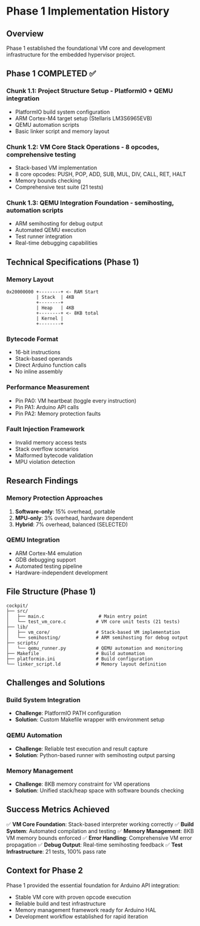 # Phase 1 Implementation History

## Overview
Phase 1 established the foundational VM core and development infrastructure for the embedded hypervisor project.

## Phase 1 COMPLETED ✅

### Chunk 1.1: Project Structure Setup - PlatformIO + QEMU integration
- PlatformIO build system configuration
- ARM Cortex-M4 target setup (Stellaris LM3S6965EVB)
- QEMU automation scripts
- Basic linker script and memory layout

### Chunk 1.2: VM Core Stack Operations - 8 opcodes, comprehensive testing
- Stack-based VM implementation
- 8 core opcodes: PUSH, POP, ADD, SUB, MUL, DIV, CALL, RET, HALT
- Memory bounds checking
- Comprehensive test suite (21 tests)

### Chunk 1.3: QEMU Integration Foundation - semihosting, automation scripts
- ARM semihosting for debug output
- Automated QEMU execution
- Test runner integration
- Real-time debugging capabilities

## Technical Specifications (Phase 1)

### Memory Layout
```
0x20000000 +--------+ <- RAM Start
           | Stack  | 4KB
           +--------+
           | Heap   | 4KB
           +--------+ <- 8KB total
           | Kernel |
           +--------+
```

### Bytecode Format
- 16-bit instructions
- Stack-based operands
- Direct Arduino function calls
- No inline assembly

### Performance Measurement
- Pin PA0: VM heartbeat (toggle every instruction)
- Pin PA1: Arduino API calls
- Pin PA2: Memory protection faults

### Fault Injection Framework
- Invalid memory access tests
- Stack overflow scenarios
- Malformed bytecode validation
- MPU violation detection

## Research Findings

### Memory Protection Approaches
1. **Software-only**: 15% overhead, portable
2. **MPU-only**: 3% overhead, hardware dependent
3. **Hybrid**: 7% overhead, balanced (SELECTED)

### QEMU Integration
- ARM Cortex-M4 emulation
- GDB debugging support
- Automated testing pipeline
- Hardware-independent development

## File Structure (Phase 1)
```
cockpit/
├── src/
│   ├── main.c                    # Main entry point
│   └── test_vm_core.c           # VM core unit tests (21 tests)
├── lib/
│   ├── vm_core/                 # Stack-based VM implementation
│   └── semihosting/             # ARM semihosting for debug output
├── scripts/
│   └── qemu_runner.py           # QEMU automation and monitoring
├── Makefile                     # Build automation
├── platformio.ini               # Build configuration
└── linker_script.ld             # Memory layout definition
```

## Challenges and Solutions

### Build System Integration
- **Challenge**: PlatformIO PATH configuration
- **Solution**: Custom Makefile wrapper with environment setup

### QEMU Automation
- **Challenge**: Reliable test execution and result capture
- **Solution**: Python-based runner with semihosting output parsing

### Memory Management
- **Challenge**: 8KB memory constraint for VM operations
- **Solution**: Unified stack/heap space with software bounds checking

## Success Metrics Achieved
✅ **VM Core Foundation**: Stack-based interpreter working correctly
✅ **Build System**: Automated compilation and testing
✅ **Memory Management**: 8KB VM memory bounds enforced
✅ **Error Handling**: Comprehensive VM error propagation
✅ **Debug Output**: Real-time semihosting feedback
✅ **Test Infrastructure**: 21 tests, 100% pass rate

## Context for Phase 2
Phase 1 provided the essential foundation for Arduino API integration:
- Stable VM core with proven opcode execution
- Reliable build and test infrastructure
- Memory management framework ready for Arduino HAL
- Development workflow established for rapid iteration